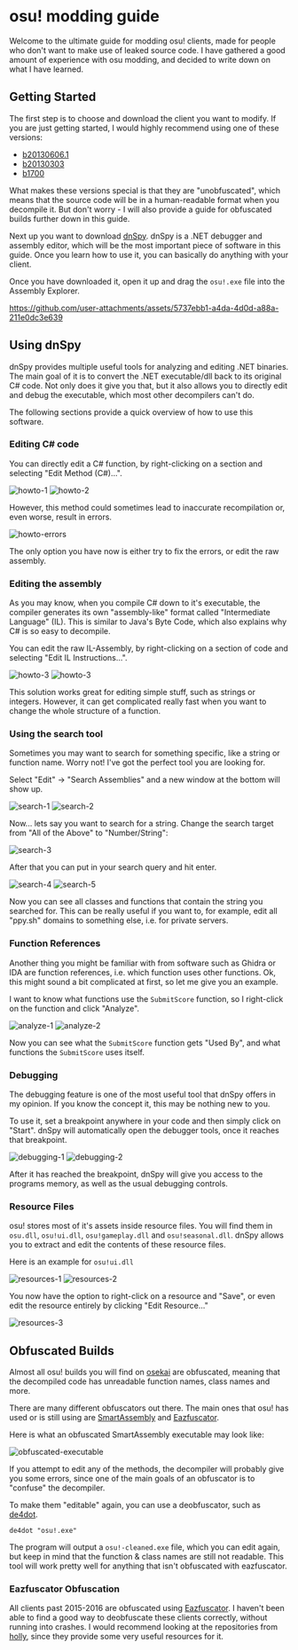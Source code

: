 # osu! modding guide

Welcome to the ultimate guide for modding osu! clients, made for people who don't want to make use of leaked source code. I have gathered a good amount of experience with osu modding, and decided to write down on what I have learned.

## Getting Started

The first step is to choose and download the client you want to modify. If you are just getting started, I would highly recommend using one of these versions:

- [b20130606.1](https://osekai.net/snapshots/?version=179)
- [b20130303](https://osekai.net/snapshots/?version=194)
- [b1700](https://osekai.net/snapshots/?version=184)

What makes these versions special is that they are "unobfuscated", which means that the source code will be in a human-readable format when you decompile it. But don't worry - I will also provide a guide for obfuscated builds further down in this guide.

Next up you want to download [dnSpy](https://github.com/dnSpy/dnSpy/releases/download/v6.1.8/dnSpy-net-win32.zip). dnSpy is a .NET debugger and assembly editor, which will be the most important piece of software in this guide. Once you learn how to use it, you can basically do anything with your client.

Once you have downloaded it, open it up and drag the `osu!.exe` file into the Assembly Explorer.

https://github.com/user-attachments/assets/5737ebb1-a4da-4d0d-a88a-211e0dc3e639

## Using dnSpy

dnSpy provides multiple useful tools for analyzing and editing .NET binaries. The main goal of it is to convert the .NET executable/dll back to its original C# code. Not only does it give you that, but it also allows you to directly edit and debug the executable, which most other decompilers can't do.

The following sections provide a quick overview of how to use this software.

### Editing C# code

You can directly edit a C# function, by right-clicking on a section and selecting "Edit Method (C#)...".

![howto-1](./images/dnSpy-edit-csharp-1.png)
![howto-2](./images/dnSpy-edit-csharp-2.png)

However, this method could sometimes lead to inaccurate recompilation or, even worse, result in errors.

![howto-errors](./images/dnSpy-edit-csharp-errors.png)

The only option you have now is either try to fix the errors, or edit the raw assembly.

### Editing the assembly

As you may know, when you compile C# down to it's executable, the compiler generates its own "assembly-like" format called "Intermediate Language" (IL). This is similar to Java's Byte Code, which also explains why C# is so easy to decompile.

You can edit the raw IL-Assembly, by right-clicking on a section of code and selecting "Edit IL Instructions...".

![howto-3](./images/dnSpy-edit-il-1.png)
![howto-3](./images/dnSpy-edit-il-2.png)

This solution works great for editing simple stuff, such as strings or integers. However, it can get complicated really fast when you want to change the whole structure of a function.

### Using the search tool

Sometimes you may want to search for something specific, like a string or function name. Worry not! I've got the perfect tool you are looking for.

Select "Edit" -> "Search Assemblies" and a new window at the bottom will show up.

![search-1](./images/dnSpy-search-1.png)
![search-2](./images/dnSpy-search-2.png)

Now... lets say you want to search for a string. Change the search target from "All of the Above" to "Number/String":

![search-3](./images/dnSpy-search-3.png)

After that you can put in your search query and hit enter.

![search-4](./images/dnSpy-search-4.png)
![search-5](./images/dnSpy-search-5.png)

Now you can see all classes and functions that contain the string you searched for.
This can be really useful if you want to, for example, edit all "ppy.sh" domains to something else, i.e. for private servers.

### Function References

Another thing you might be familiar with from software such as Ghidra or IDA are function references, i.e. which function uses other functions.
Ok, this might sound a bit complicated at first, so let me give you an example.

I want to know what functions use the `SubmitScore` function, so I right-click on the function and click "Analyze".

![analyze-1](./images/dnSpy-analyze-1.png)
![analyze-2](./images/dnSpy-analyze-2.png)

Now you can see what the `SubmitScore` function gets "Used By", and what functions the `SubmitScore` uses itself.

### Debugging

The debugging feature is one of the most useful tool that dnSpy offers in my opinion. If you know the concept it, this may be nothing new to you.

To use it, set a breakpoint anywhere in your code and then simply click on "Start". dnSpy will automatically open the debugger tools, once it reaches that breakpoint.

![debugging-1](./images/dnSpy-debugging-1.png)
![debugging-2](./images/dnSpy-debugging-2.png)

After it has reached the breakpoint, dnSpy will give you access to the programs memory, as well as the usual debugging controls.

### Resource Files

osu! stores most of it's assets inside resource files. You will find them in `osu.dll`, `osu!ui.dll`, `osu!gameplay.dll` and `osu!seasonal.dll`.
dnSpy allows you to extract and edit the contents of these resource files.

Here is an example for `osu!ui.dll`

![resources-1](./images/dnSpy-resources-1.png)
![resources-2](./images/dnSpy-resources-2.png)

You now have the option to right-click on a resource and "Save", or even edit the resource entirely by clicking "Edit Resource..."

![resources-3](./images/dnSpy-resources-3.png)

## Obfuscated Builds

Almost all osu! builds you will find on [osekai](https://osekai.net/snapshots/) are obfuscated, meaning that the decompiled code has unreadable function names, class names and more.

There are many different obfuscators out there. The main ones that osu! has used or is still using are [SmartAssembly](https://www.red-gate.com/products/smartassembly/) and [Eazfuscator](https://www.gapotchenko.com/eazfuscator.net).

Here is what an obfuscated SmartAssembly executable may look like:

![obfuscated-executable](./images/obfuscation-1.png)

If you attempt to edit any of the methods, the decompiler will probably give you some errors, since one of the main goals of an obfuscator is to "confuse" the decompiler.

To make them "editable" again, you can use a deobfuscator, such as [de4dot](https://github.com/de4dot/de4dot).

```
de4dot "osu!.exe"
```

The program will output a `osu!-cleaned.exe` file, which you can edit again, but keep in mind that the function & class names are still not readable.
This tool will work pretty well for anything that isn't obfuscated with eazfuscator.

### Eazfuscator Obfuscation

All clients past 2015-2016 are obfuscated using [Eazfuscator](https://www.gapotchenko.com/eazfuscator.net). I haven't been able to find a good way to deobfuscate these clients correctly, without running into crashes. I would recommend looking at the repositories from [holly](https://github.com/holly-hacker/), since they provide some very useful resources for it.
